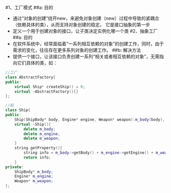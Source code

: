 #1、工厂模式
##a: 目的
* 通过“对象的创建”绕开new，来避免对象创建（new）过程中导致的紧耦合（依赖具体的类），从而支持对象创建的稳定。
它是接口抽象的第一步
* 定义一个用于创建对象的接口，让子类决定实例化哪一个类
#2、抽象工厂
##a: 目的
* 在软件系统中，经常面临着“一系列相互依赖的对象”的创建工作，同时，由于需求的变化，往往存在更多系列对象的创建工作。
##b: 解决方法
* 提供一个接口，让该接口负责创建一系列“相关或者相互依赖的对象”，无需指向它们具体的类，如：

```C++
//工厂
class AbstractFactory{
public:
    virtual Ship* createShip() = 0;
    virtual ~AbstractFactory(){}
};

//船
class Ship{
public:
    Ship(ShipBody* body, Engine* engine, Weapon* weapon):m_body(body), m_engine(engine), m_weapon(weapon){}
    virtual ~Ship(){
        delete m_body;
        delete m_engine;
        delete m_weapon;
    }
    string getProperty(){
        string info = m_body->getBody() + m_engine->getEngine() + m_weapon->getWeapon();
        return info;
    }
private:
    ShipBody* m_body;
    Engine* m_engine;
    Weapon* m_weapon;
};
```